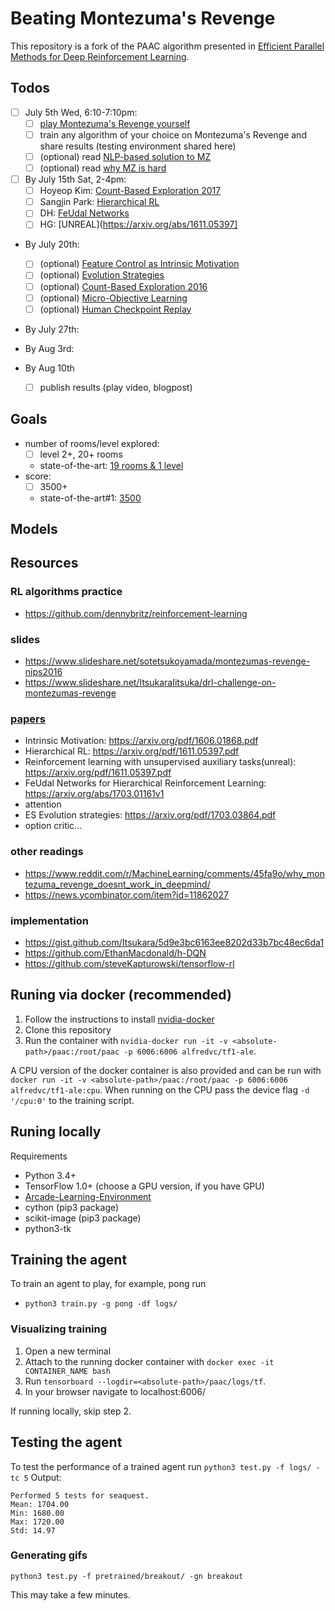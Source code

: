 # Beating Montezuma's Revenge
This repository is a fork of the PAAC algorithm presented in [Efficient Parallel Methods for Deep Reinforcement Learning](https://arxiv.org/abs/1705.04862).

## Todos
- [ ] July 5th Wed, 6:10-7:10pm:
	* [ ] [play Montezuma's Revenge yourself](http://www.free80sarcade.com/2600_Montezumas_Revenge.php) 
	* [ ] train any algorithm of your choice on Montezuma's Revenge and share results (testing environment shared here)
	* [ ] (optional) read [NLP-based solution to MZ](https://arxiv.org/pdf/1704.05539v1.pdf)
	* [ ] (optional) read [why MZ is hard](https://arxiv.org/pdf/1604.00289.pdf)
- [ ] By July 15th Sat, 2-4pm:
	* [ ] Hoyeop Kim: [Count-Based Exploration 2017](http://arxiv.org/abs/1703.01310v2)
	* [ ] Sangjin Park: [Hierarchical RL](https://arxiv.org/abs/1604.06057v2)
	* [ ] DH: [FeUdal Networks](https://arxiv.org/abs/1703.01161v1)
	* [ ] HG: [UNREAL](https://arxiv.org/abs/1611.05397]
- By July 20th:
	* [ ] (optional) [Feature Control as Intrinsic Motivation](https://arxiv.org/abs/1705.06769v1) 
	* [ ] (optional) [Evolution Strategies](https://arxiv.org/pdf/1703.03864.pdf) 	
	* [ ] (optional) [Count-Based Exploration 2016](https://arxiv.org/pdf/1606.01868v2.pdf)
	* [ ] (optional) [Micro-Objective Learning](https://arxiv.org/pdf/1703.03864.pdf) 
	* [ ] (optional) [Human Checkpoint Replay](https://arxiv.org/abs/1607.05077v1) 
- By July 27th:

- By Aug 3rd: 
- By Aug 10th
	* [ ] publish results (play video, blogpost)

## Goals
- number of rooms/level explored:
	* [ ] level 2+, 20+ rooms
	* state-of-the-art: [19 rooms & 1 level](https://www.youtube.com/watch?v=jMDhb-Toii8)
- score:
	* [ ] 3500+
	* state-of-the-art#1: [3500](https://gym.openai.com/envs/MontezumaRevenge-v0)

## Models

## Resources
### RL algorithms practice
- https://github.com/dennybritz/reinforcement-learning

### slides
- https://www.slideshare.net/sotetsukoyamada/montezumas-revenge-nips2016
- https://www.slideshare.net/ItsukaraIitsuka/drl-challenge-on-montezumas-revenge

### [papers](http://www.arxiv-sanity.com/search?q=montezuma%27s+revenge)
- Intrinsic Motivation: https://arxiv.org/pdf/1606.01868.pdf
- Hierarchical RL: https://arxiv.org/pdf/1611.05397.pdf
- Reinforcement learning with unsupervised auxiliary tasks(unreal): https://arxiv.org/pdf/1611.05397.pdf
- FeUdal Networks for Hierarchical Reinforcement Learning: https://arxiv.org/abs/1703.01161v1
- attention
- ES Evolution strategies: https://arxiv.org/pdf/1703.03864.pdf 
- option critic...

### other readings
- https://www.reddit.com/r/MachineLearning/comments/45fa9o/why_montezuma_revenge_doesnt_work_in_deepmind/
- https://news.ycombinator.com/item?id=11862027

### implementation
- https://gist.github.com/Itsukara/5d9e3bc6163ee8202d33b7bc48ec6da1
- https://github.com/EthanMacdonald/h-DQN
- https://github.com/steveKapturowski/tensorflow-rl

## Runing via docker (recommended)
1. Follow the instructions to install [nvidia-docker](https://github.com/NVIDIA/nvidia-docker/)
2. Clone this repository
3. Run the container with ```nvidia-docker run -it -v <absolute-path>/paac:/root/paac -p 6006:6006 alfredvc/tf1-ale```.

A CPU version of the docker container is also provided and can be run with ```docker run -it -v <absolute-path>/paac:/root/paac -p 6006:6006 alfredvc/tf1-ale:cpu```.
When running on the CPU pass the device flag ```-d '/cpu:0'``` to the training script.

## Runing locally
Requirements
* Python 3.4+
* TensorFlow 1.0+ (choose a GPU version, if you have GPU)
* [Arcade-Learning-Environment](https://github.com/mgbellemare/Arcade-Learning-Environment)
* cython (pip3 package)
* scikit-image (pip3 package)
* python3-tk

## Training the agent
To train an agent to play, for example, pong run
* ```python3 train.py -g pong -df logs/```

### Visualizing training
1. Open a new terminal
2. Attach to the running docker container with ```docker exec -it CONTAINER_NAME bash```
3. Run ```tensorboard --logdir=<absolute-path>/paac/logs/tf```.
4. In your browser navigate to localhost:6006/

If running locally, skip step 2.

## Testing the agent
To test the performance of a trained agent run ```python3 test.py -f logs/ -tc 5```
Output:
```
Performed 5 tests for seaquest.
Mean: 1704.00
Min: 1680.00
Max: 1720.00
Std: 14.97
```

### Generating gifs
```
python3 test.py -f pretrained/breakout/ -gn breakout
```
This may take a few minutes.